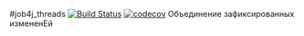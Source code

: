 #job4j_threads
[![Build Status](https://travis-ci.com/Jazzik42/job4j_threads.svg?branch=master)](https://travis-ci.com/Jazzik42/job4j_threads)
[![codecov](https://codecov.io/gh/Jazzik42/job4j_threads/branch/master/graph/badge.svg?token=V32MIFOLIL)](https://codecov.io/gh/Jazzik42/job4j_threads)
Объединение зафиксированных измененEй